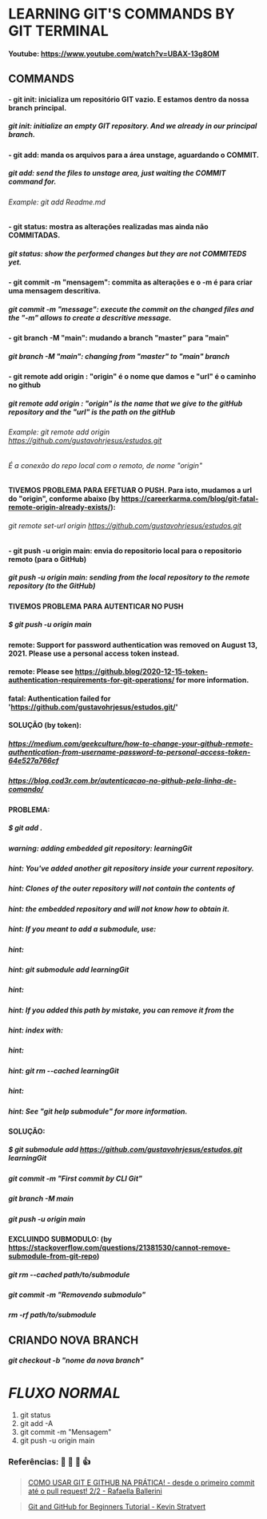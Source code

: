 # LEARNING GIT'S COMMANDS BY GIT TERMINAL
#### Youtube: https://www.youtube.com/watch?v=UBAX-13g8OM

## COMMANDS
#### - git init: inicializa um repositório GIT vazio. E estamos dentro da nossa branch principal.
##### git init: initialize an empty GIT repository. And we already in our principal branch.

#### - git add: manda os arquivos para a área unstage, aguardando o COMMIT.
##### git add: send the files to unstage area, just waiting the COMMIT command for.
###### Example: git add Readme.md

#### - git status: mostra as alterações realizadas mas ainda não COMMITADAS.
##### git status: show the performed changes but they are not COMMITEDS yet.

#### - git commit -m "mensagem": commita as alterações e o -m é para criar uma mensagem descritiva.
##### git commit -m "message": execute the commit on the changed files and the "-m" allows to create a descritive message.

#### - git branch -M "main": mudando a branch "master" para "main"
##### git branch -M "main": changing from "master" to "main" branch

#### - git remote add origin <url>: "origin" é o nome que damos e "url" é o caminho no github
##### git remote add origin <url>: "origin" is the name that we give to the gitHub repository and the "url" is the path on the gitHub
###### Example: git remote add origin https://github.com/gustavohrjesus/estudos.git
###### É a conexão do repo local com o remoto, de nome "origin"
#### TIVEMOS PROBLEMA PARA EFETUAR O PUSH. Para isto, mudamos a url do "origin", conforme abaixo (by https://careerkarma.com/blog/git-fatal-remote-origin-already-exists/):
###### git remote set-url origin https://github.com/gustavohrjesus/estudos.git

#### - git push -u origin main: envia do repositorio local para o repositorio remoto (para o GitHub) 
##### git push -u origin main: sending from the local repository to the remote repository (to the GitHub)
#### TIVEMOS PROBLEMA PARA AUTENTICAR NO PUSH
##### $ git push -u origin main
#### remote: Support for password authentication was removed on August 13, 2021. Please use a personal access token instead.
#### remote: Please see https://github.blog/2020-12-15-token-authentication-requirements-for-git-operations/ for more information.
#### fatal: Authentication failed for 'https://github.com/gustavohrjesus/estudos.git/'
#### SOLUÇÃO (by token):
##### https://medium.com/geekculture/how-to-change-your-github-remote-authentication-from-username-password-to-personal-access-token-64e527a766cf
##### https://blog.cod3r.com.br/autenticacao-no-github-pela-linha-de-comando/

#### PROBLEMA:
##### $ git add .
##### warning: adding embedded git repository: learningGit
##### hint: You've added another git repository inside your current repository.
##### hint: Clones of the outer repository will not contain the contents of
##### hint: the embedded repository and will not know how to obtain it.
##### hint: If you meant to add a submodule, use:
##### hint:
##### hint:   git submodule add <url> learningGit
##### hint:
##### hint: If you added this path by mistake, you can remove it from the
##### hint: index with:
##### hint:
##### hint:   git rm --cached learningGit
##### hint:
##### hint: See "git help submodule" for more information.

#### SOLUÇÃO:
##### $ git submodule add https://github.com/gustavohrjesus/estudos.git learningGit
##### git commit -m "First commit by CLI Git"
##### git branch -M main
##### git push -u origin main

#### EXCLUINDO SUBMODULO: (by https://stackoverflow.com/questions/21381530/cannot-remove-submodule-from-git-repo)
##### git rm --cached path/to/submodule
##### git commit -m "Removendo submodulo"
##### rm -rf path/to/submodule


## CRIANDO NOVA BRANCH
##### git checkout -b "nome da nova branch"


# _**FLUXO NORMAL**_
1. git status
2. git add -A
3. git commit -m "Mensagem"
4. git push -u origin main

### Referências: :clap: :eyes: :muscle: :+1:
> [COMO USAR GIT E GITHUB NA PRÁTICA! - desde o primeiro commit até o pull request! 2/2 - Rafaella Ballerini](https://www.youtube.com/watch?v=UBAX-13g8OM)

> [Git and GitHub for Beginners Tutorial - Kevin Stratvert](https://www.youtube.com/watch?v=tRZGeaHPoaw&t=1457s)